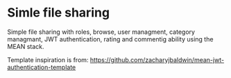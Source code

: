 # Simle file sharing

Simple file sharing with roles, browse, user managment, category managmant, JWT authentication, rating and commentig ability using the MEAN stack.

Template inspiration is from: https://github.com/zacharyjbaldwin/mean-jwt-authentication-template